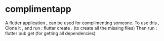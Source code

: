 # complimentapp

A flutter application , can be used for complimenting someone.
To use this , 
Clone it , and run : flutter create . (to create all the missing files)
Then run : flutter pub get (for getting all dependencies)
